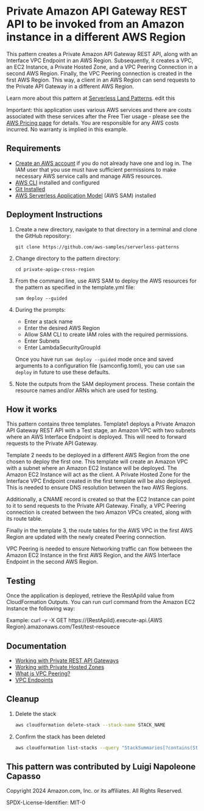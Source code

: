 # Private Amazon API Gateway REST API to be invoked from an Amazon instance in a different AWS Region

This pattern creates a Private Amazon API Gateway REST API, along with an Interface VPC Endpoint in an AWS Region. Subsequently, it creates a VPC, an EC2 Instance, a Private Hosted Zone, and a VPC Peering Connection in a second AWS Region. Finally, the VPC Peering connection is created in the first AWS Region. This way, a client in an AWS Region can send requests to the Private API Gateway in a different AWS Region.

Learn more about this pattern at [Serverless Land Patterns](https://serverlessland.com/patterns/apigw-rest-api-lambda-vpc-sqs). edit this

Important: this application uses various AWS services and there are costs associated with these services after the Free Tier usage - please see the [AWS Pricing page](https://aws.amazon.com/pricing/) for details. You are responsible for any AWS costs incurred. No warranty is implied in this example.

## Requirements

* [Create an AWS account](https://portal.aws.amazon.com/gp/aws/developer/registration/index.html) if you do not already have one and log in. The IAM user that you use must have sufficient permissions to make necessary AWS service calls and manage AWS resources.
* [AWS CLI](https://docs.aws.amazon.com/cli/latest/userguide/install-cliv2.html) installed and configured
* [Git Installed](https://git-scm.com/book/en/v2/Getting-Started-Installing-Git)
* [AWS Serverless Application Model](https://docs.aws.amazon.com/serverless-application-model/latest/developerguide/serverless-sam-cli-install.html) (AWS SAM) installed

## Deployment Instructions

1. Create a new directory, navigate to that directory in a terminal and clone the GitHub repository:
    ``` 
    git clone https://github.com/aws-samples/serverless-patterns
    ```
1. Change directory to the pattern directory:
    ```
    cd private-apigw-cross-region
    ```
1. From the command line, use AWS SAM to deploy the AWS resources for the pattern as specified in the template.yml file:
    ```
    sam deploy --guided
    ```
1. During the prompts:
    * Enter a stack name
    * Enter the desired AWS Region
    * Allow SAM CLI to create IAM roles with the required permissions.
    * Enter Subnets
    * Enter LambdaSecurityGroupId

    Once you have run `sam deploy --guided` mode once and saved arguments to a configuration file (samconfig.toml), you can use `sam deploy` in future to use these defaults.

1. Note the outputs from the SAM deployment process. These contain the resource names and/or ARNs which are used for testing.

## How it works

This pattern contains three templates. Template1 deploys a Private Amazon API Gateway REST API with a Test stage, an Amazon VPC with two subnets where an AWS Interface Endpoint is deployed. This will need to forward requests to the Private API Gateway.

Template 2 needs to be deployed in a different AWS Region from the one chosen to deploy the first one. This template will create an Amazon VPC with a subnet where an Amazon EC2 Instance will be deployed. The Amazon EC2 Instance will act as the client. A Private Hosted Zone for the Interface VPC Endpoint created in the first template will be also deployed. This is needed to ensure DNS resolution between the two AWS Regions.

Additionally, a CNAME record is created so that the EC2 Instance can point to it to send requests to the Private API Gateway. Finally, a VPC Peering connection is created between the two Amazon VPCs created, along with its route table.

Finally in the template 3, the route tables for the AWS VPC in the first AWS Region are updated with the newly created Peering connection.

VPC Peering is needed to ensure Networking traffic can flow between the Amazon EC2 Instance in the first AWS Region, and the AWS Interface Endpoint in the second AWS Region.

## Testing

Once the application is deployed, retrieve the RestApiId value from CloudFormation Outputs. You can run curl command from the Amazon EC2 Instance the following way:

Example: curl -v -X GET https://{RestApiId}.execute-api.{AWS Region}.amazonaws.com/Test/test-resouece

## Documentation
- [Working with Private REST API Gateways](https://docs.aws.amazon.com/apigateway/latest/developerguide/apigateway-private-apis.html)
- [Working with Private Hosted Zones](https://docs.aws.amazon.com/Route53/latest/DeveloperGuide/hosted-zones-private.html)
- [What is VPC Peering?](https://docs.aws.amazon.com/vpc/latest/peering/what-is-vpc-peering.html)
- [VPC Endpoints](https://docs.aws.amazon.com/vpc/latest/privatelink/create-interface-endpoint.html)

## Cleanup
 
1. Delete the stack
    ```bash
    aws cloudformation delete-stack --stack-name STACK_NAME
    ```
1. Confirm the stack has been deleted
    ```bash
    aws cloudformation list-stacks --query "StackSummaries[?contains(StackName,'STACK_NAME')].StackStatus"
    ```
This pattern was contributed by Luigi Napoleone Capasso
----
Copyright 2024 Amazon.com, Inc. or its affiliates. All Rights Reserved.

SPDX-License-Identifier: MIT-0
